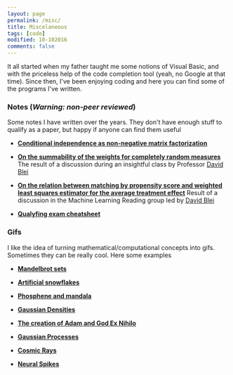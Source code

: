 ```yaml
---
layout: page
permalink: /misc/
title: Miscelaneous
tags: [code]
modified: 10-102016
comments: false
---
```



It all started when my father taught me some notions of Visual Basic, and with the priceless help of the code completion tool (yeah, no Google at that time). Since then, I've been enjoying coding and here you can find some of the programs I've written.

### Notes (*Warning: non-peer reviewed*)
Some notes I have written over the years. They don't have enough stuff to qualify as a paper, but happy if anyone can find them useful 

* [**Conditional independence as non-negative matrix factorization**](http://stat.columbia.edu/~gonzalo/pubs/CondIndep.pdf)

* [**On the summability of the weights for completely random measures**](http://stat.columbia.edu/~gonzalo/pubs/SumPoissonProcess.pdf)
The result of a discussion during an insightful class by Professor [David Blei](http://www.cs.columbia.edu/~blei/)

* [**On the relation between matching by propensity score and weighted least squares estimator for the average treatment effect**](http://stat.columbia.edu/~gonzalo/pubs/Comment_WLS_ATE.pdf)
Result of a discussion in the Machine Learning Reading group led by [David Blei](http://www.cs.columbia.edu/~blei/)

* [**Qualyfing exam cheatsheet**](http://stat.columbia.edu/~gonzalo/pubs/cheatsheet.pdf)


### Gifs
I like the idea of turning mathematical/computational concepts into gifs. Sometimes they can be really cool. Here some examples

* [**Mandelbrot sets**]({{baseurl}}/gifs/fractals1/)

* [**Artificial snowflakes**]({{baseurl}}/gifs/snowflakes/)

* [**Phosphene and mandala**]({{baseurl}}/gifs/phosphene/)

* [**Gaussian Densities**]({{baseurl}}/gifs/tiling/)

* [**The creation of Adam and God Ex Nihilo**]({{baseurl}}/gifs/exnihilo/)

* [**Gaussian Processes**]({{baseurl}}/gifs/gp/)

* [**Cosmic Rays**]({{baseurl}}/gifs/cosmic/)

* [**Neural Spikes**]({{baseurl}}/gifs/spikes/)

